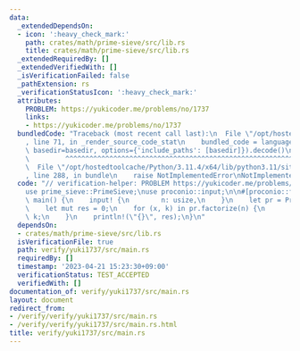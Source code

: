 ```yaml
---
data:
  _extendedDependsOn:
  - icon: ':heavy_check_mark:'
    path: crates/math/prime-sieve/src/lib.rs
    title: crates/math/prime-sieve/src/lib.rs
  _extendedRequiredBy: []
  _extendedVerifiedWith: []
  _isVerificationFailed: false
  _pathExtension: rs
  _verificationStatusIcon: ':heavy_check_mark:'
  attributes:
    PROBLEM: https://yukicoder.me/problems/no/1737
    links:
    - https://yukicoder.me/problems/no/1737
  bundledCode: "Traceback (most recent call last):\n  File \"/opt/hostedtoolcache/Python/3.11.4/x64/lib/python3.11/site-packages/onlinejudge_verify/documentation/build.py\"\
    , line 71, in _render_source_code_stat\n    bundled_code = language.bundle(stat.path,\
    \ basedir=basedir, options={'include_paths': [basedir]}).decode()\n          \
    \         ^^^^^^^^^^^^^^^^^^^^^^^^^^^^^^^^^^^^^^^^^^^^^^^^^^^^^^^^^^^^^^^^^^^^^^^^^^^^^^^^^\n\
    \  File \"/opt/hostedtoolcache/Python/3.11.4/x64/lib/python3.11/site-packages/onlinejudge_verify/languages/rust.py\"\
    , line 288, in bundle\n    raise NotImplementedError\nNotImplementedError\n"
  code: "// verification-helper: PROBLEM https://yukicoder.me/problems/no/1737\n\n\
    use prime_sieve::PrimeSieve;\nuse proconio::input;\n\n#[proconio::fastout]\nfn\
    \ main() {\n    input! {\n        n: usize,\n    }\n    let pr = PrimeSieve::new(n);\n\
    \    let mut res = 0;\n    for (x, k) in pr.factorize(n) {\n        res += x *\
    \ k;\n    }\n    println!(\"{}\", res);\n}\n"
  dependsOn:
  - crates/math/prime-sieve/src/lib.rs
  isVerificationFile: true
  path: verify/yuki1737/src/main.rs
  requiredBy: []
  timestamp: '2023-04-21 15:23:30+09:00'
  verificationStatus: TEST_ACCEPTED
  verifiedWith: []
documentation_of: verify/yuki1737/src/main.rs
layout: document
redirect_from:
- /verify/verify/yuki1737/src/main.rs
- /verify/verify/yuki1737/src/main.rs.html
title: verify/yuki1737/src/main.rs
---
```


